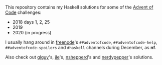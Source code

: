 This repository contains my Haskell solutions for some of the [Advent of Code](https://adventofcode.com/) challenges:

- 2018 days 1, 2, 25
- 2019
- 2020 (in progress)

I usually hang around in [freenode](https://webchat.freenode.net/)'s `##adventofcode`, `##adventofcode-help`, `##adventofcode-spoilers` and `#haskell` channels during December, as **nf**.

Also check out [glguy](https://github.com/glguy?tab=repositories&q=advent&type=source)'s, [jle](https://github.com/mstksg/advent-of-code-2020)'s, [nshepperd](https://github.com/nshepperd/advent-of-code/)'s and [nerdypepper](https://git.peppe.rs/fun/aoc/tree/)'s solutions.
